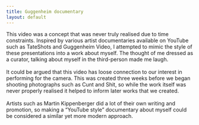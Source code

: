```yaml
---
title: Guggenheim documentary
layout: default
---
```


This video was a concept that was never truly realised due to time constraints. Inspired by various artist documentaries available on YouTube such as TateShots and Guggenheim Video, I attempted to mimic the style of these presentations into a work about myself. The thought of me dressed as a curator, talking about myself in the third-person made me laugh.
<br><br>
It could be argued that this video has loose connection to our interest in performing for the camera. This was created three weeks before we began shooting photographs such as Cunt and Shit, so while the work itself was never properly realised it helped to inform later works that we created.
<br><br>
Artists such as Martin Kippenberger did a lot of their own writing and promotion, so making a “YouTube style” documentary about myself could be considered a similar yet more modern approach.
